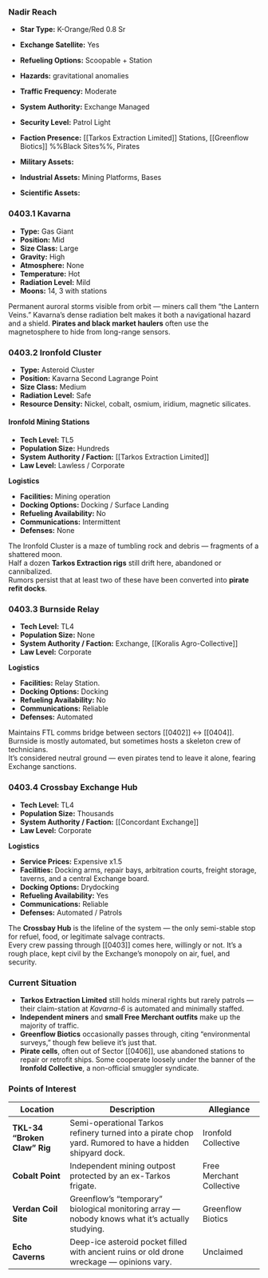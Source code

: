 ### Nadir Reach
- **Star Type:** K-Orange/Red 0.8 Sr
- **Exchange Satellite:** Yes
- **Refueling Options:** Scoopable + Station
- **Hazards:** gravitational anomalies
- **Traffic Frequency:** Moderate

- **System Authority:** Exchange Managed
- **Security Level:** Patrol Light
- **Faction Presence:** [[Tarkos Extraction Limited]] Stations, [[Greenflow Biotics]] %%Black Sites%%, Pirates
- **Military Assets:** 
- **Industrial Assets:** Mining Platforms, Bases
- **Scientific Assets:** 

### 0403.1 Kavarna
- **Type:** Gas Giant
- **Position:** Mid
- **Size Class:** Large
- **Gravity:** High
- **Atmosphere:** None
- **Temperature:** Hot
- **Radiation Level:** Mild
- **Moons:** 14, 3 with stations

Permanent auroral storms visible from orbit — miners call them “the Lantern Veins.”
Kavarna’s dense radiation belt makes it both a navigational hazard and a shield. **Pirates and black market haulers** often use the magnetosphere to hide from long-range sensors.

### 0403.2 Ironfold Cluster
- **Type:** Asteroid Cluster
- **Position:** Kavarna Second Lagrange Point
- **Size Class:** Medium
- **Radiation Level:** Safe
- **Resource Density:** Nickel, cobalt, osmium, iridium, magnetic silicates.

#### Ironfold Mining Stations
- **Tech Level:** TL5
- **Population Size:** Hundreds
- **System Authority / Faction:** [[Tarkos Extraction Limited]]
- **Law Level:** Lawless / Corporate

**Logistics**
- **Facilities:** Mining operation
- **Docking Options:** Docking / Surface Landing
- **Refueling Availability:** No
- **Communications:** Intermittent
- **Defenses:** None

The Ironfold Cluster is a maze of tumbling rock and debris — fragments of a shattered moon.  
Half a dozen **Tarkos Extraction rigs** still drift here, abandoned or cannibalized.  
Rumors persist that at least two of these have been converted into **pirate refit docks**.

### 0403.3 Burnside Relay
- **Tech Level:** TL4
- **Population Size:** None
- **System Authority / Faction:** Exchange, [[Koralis Agro-Collective]]
- **Law Level:** Corporate

**Logistics**
- **Facilities:** Relay Station.
- **Docking Options:** Docking
- **Refueling Availability:** No
- **Communications:** Reliable
- **Defenses:** Automated

Maintains FTL comms bridge between sectors [[0402]] ↔ [[0404]].
Burnside is mostly automated, but sometimes hosts a skeleton crew of technicians.  
It’s considered neutral ground — even pirates tend to leave it alone, fearing Exchange sanctions.

### 0403.4 Crossbay Exchange Hub
- **Tech Level:** TL4
- **Population Size:** Thousands
- **System Authority / Faction:** [[Concordant Exchange]]
- **Law Level:** Corporate

**Logistics**
- **Service Prices:** Expensive x1.5
- **Facilities:** Docking arms, repair bays, arbitration courts, freight storage, taverns, and a central Exchange board.
- **Docking Options:** Drydocking
- **Refueling Availability:** Yes
- **Communications:** Reliable
- **Defenses:** Automated / Patrols

The **Crossbay Hub** is the lifeline of the system — the only semi-stable stop for refuel, food, or legitimate salvage contracts.  
Every crew passing through [[0403]] comes here, willingly or not. It’s a rough place, kept civil by the Exchange’s monopoly on air, fuel, and security.

### Current Situation
- **Tarkos Extraction Limited** still holds mineral rights but rarely patrols — their claim-station at _Kavarna-6_ is automated and minimally staffed.
- **Independent miners** and **small Free Merchant outfits** make up the majority of traffic.
- **Greenflow Biotics** occasionally passes through, citing “environmental surveys,” though few believe it’s just that.
- **Pirate cells**, often out of Sector [[0406]], use abandoned stations to repair or retrofit ships. Some cooperate loosely under the banner of the **Ironfold Collective**, a non-official smuggler syndicate.

### Points of Interest

| Location                     | Description                                                                                              | Allegiance               |
| ---------------------------- | -------------------------------------------------------------------------------------------------------- | ------------------------ |
| **TKL-34 “Broken Claw” Rig** | Semi-operational Tarkos refinery turned into a pirate chop yard. Rumored to have a hidden shipyard dock. | Ironfold Collective      |
| **Cobalt Point**             | Independent mining outpost protected by an ex-Tarkos frigate.                                            | Free Merchant Collective |
| **Verdan Coil Site**         | Greenflow’s “temporary” biological monitoring array — nobody knows what it’s actually studying.          | Greenflow Biotics        |
| **Echo Caverns**             | Deep-ice asteroid pocket filled with ancient ruins or old drone wreckage — opinions vary.                | Unclaimed                |
